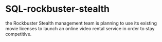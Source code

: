 # SQL-rockbuster-stealth
the Rockbuster Stealth management team is planning to use its existing movie licenses to launch an online video rental service in order to stay competitive.
